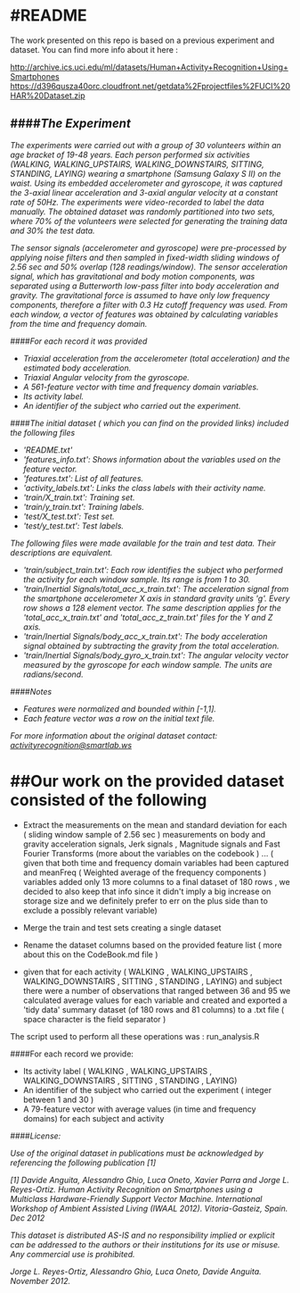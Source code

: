#README
===================

The work presented on this repo is based on a previous experiment and dataset.
You can find more info about it here :

http://archive.ics.uci.edu/ml/datasets/Human+Activity+Recognition+Using+Smartphones
https://d396qusza40orc.cloudfront.net/getdata%2Fprojectfiles%2FUCI%20HAR%20Dataset.zip


####*The Experiment*
--------------------------------------

*The experiments were carried out with a group of 30 volunteers within an age bracket of 19-48 years. Each person performed six activities (WALKING, WALKING_UPSTAIRS, WALKING_DOWNSTAIRS, SITTING, STANDING, LAYING) wearing a smartphone (Samsung Galaxy S II) on the waist. Using its embedded accelerometer and gyroscope, it was captured the 3-axial linear acceleration and 3-axial angular velocity at a constant rate of 50Hz. The experiments were video-recorded to label the data manually. The obtained dataset was randomly partitioned into two sets, where 70% of the volunteers were selected for generating the training data and 30% the test data.*

*The sensor signals (accelerometer and gyroscope) were pre-processed by applying noise filters and then sampled in fixed-width sliding windows of 2.56 sec and 50% overlap (128 readings/window). The sensor acceleration signal, which has gravitational and body motion components, was separated using a Butterworth low-pass filter into body acceleration and gravity. The gravitational force is assumed to have only low frequency components, therefore a filter with 0.3 Hz cutoff frequency was used. From each window, a vector of features was obtained by calculating variables from the time and frequency domain.*

####*For each record it was provided*

- *Triaxial acceleration from the accelerometer (total acceleration) and the estimated body acceleration.*
- *Triaxial Angular velocity from the gyroscope.* 
- *A 561-feature vector with time and frequency domain variables.* 
- *Its activity label.* 
- *An identifier of the subject who carried out the experiment.*


####*The initial dataset ( which you can find on the provided links) included the following files*

- *'README.txt'*
- *'features_info.txt': Shows information about the variables used on the feature vector.*
- *'features.txt': List of all features.*
- *'activity_labels.txt': Links the class labels with their activity name.*
- *'train/X_train.txt': Training set.*
- *'train/y_train.txt': Training labels.*
- *'test/X_test.txt': Test set.*
- *'test/y_test.txt': Test labels.*

*The following files were made available for the train and test data. Their descriptions are equivalent.*

- *'train/subject_train.txt': Each row identifies the subject who performed the activity for each window sample. Its range is from 1 to 30.*
- *'train/Inertial Signals/total_acc_x_train.txt': The acceleration signal from the smartphone accelerometer X axis in standard gravity units 'g'. Every row shows a 128 element vector. The same description applies for the 'total_acc_x_train.txt' and 'total_acc_z_train.txt' files for the Y and Z axis.*
- *'train/Inertial Signals/body_acc_x_train.txt': The body acceleration signal obtained by subtracting the gravity from the total acceleration.*
- *'train/Inertial Signals/body_gyro_x_train.txt': The angular velocity vector measured by the gyroscope for each window sample. The units are radians/second.*

####*Notes*
- *Features were normalized and bounded within [-1,1].*
- *Each feature vector was a row on the initial text file.*

*For more information about the original dataset contact: activityrecognition@smartlab.ws*







##**Our work on the provided dataset consisted of the following**
===============================================================

- Extract the measurements on the mean and standard deviation for each ( sliding window sample of 2.56 sec ) measurements on  body and gravity acceleration signals, 
 Jerk signals , Magnitude signals and Fast Fourier Transforms (more about the variables on the codebook ) ...
( given that both time and frequency domain variables had been captured and meanFreq ( Weighted average of the frequency components ) variables added only 13 more columns to a final dataset of 180 rows , we decided to  also  keep that info since it didn't imply a big increase on storage size and we definitely prefer to err on the plus side than to exclude a possibly relevant variable)

- Merge the train and test sets creating a single dataset

- Rename the dataset columns based on the provided feature list
( more about this on the CodeBook.md file )

- given that for each activity ( WALKING ,  WALKING_UPSTAIRS ,  WALKING_DOWNSTAIRS ,  SITTING , STANDING ,  LAYING) 
and subject there were a number of observations that ranged between 36 and 95 
we calculated average values for each variable and created and exported a 'tidy data' summary dataset (of 180 rows and 81 columns)  to a .txt file ( space character is the field separator  )


The script used to perform all these  operations was :
run_analysis.R



####For each record we provide:

- Its activity label  ( WALKING ,  WALKING_UPSTAIRS ,  WALKING_DOWNSTAIRS ,  SITTING , STANDING ,  LAYING) 
- An identifier of the subject who carried out the experiment ( integer between 1 and 30 )
- A 79-feature vector with  average values (in time and frequency domains) for each subject and activity




####*License:*

*Use of the original dataset in publications must be acknowledged by referencing the following publication [1]*

*[1] Davide Anguita, Alessandro Ghio, Luca Oneto, Xavier Parra and Jorge L. Reyes-Ortiz. Human Activity Recognition on Smartphones using a Multiclass Hardware-Friendly Support Vector Machine. International Workshop of Ambient Assisted Living (IWAAL 2012). Vitoria-Gasteiz, Spain. Dec 2012*

*This dataset is distributed AS-IS and no responsibility implied or explicit can be addressed to the authors or their institutions for its use or misuse. Any commercial use is prohibited.*

*Jorge L. Reyes-Ortiz, Alessandro Ghio, Luca Oneto, Davide Anguita. November 2012.*







